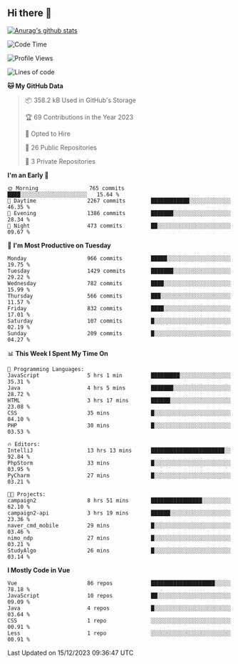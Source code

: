 ## Hi there 👋

[![Anurag's github stats](https://github-readme-stats.vercel.app/api?username=Songwonseok)](https://github.com/anuraghazra/github-readme-stats)



<!--START_SECTION:waka-->
![Code Time](http://img.shields.io/badge/Code%20Time-2%2C612%20hrs%2038%20mins-blue)

![Profile Views](http://img.shields.io/badge/Profile%20Views-0-blue)

![Lines of code](https://img.shields.io/badge/From%20Hello%20World%20I%27ve%20Written-34.8%20million%20lines%20of%20code-blue)

**🐱 My GitHub Data** 

> 📦 358.2 kB Used in GitHub's Storage 
 > 
> 🏆 69 Contributions in the Year 2023
 > 
> 💼 Opted to Hire
 > 
> 📜 26 Public Repositories 
 > 
> 🔑 3 Private Repositories 
 > 
**I'm an Early 🐤** 

```text
🌞 Morning                765 commits         ████░░░░░░░░░░░░░░░░░░░░░   15.64 % 
🌆 Daytime                2267 commits        ████████████░░░░░░░░░░░░░   46.35 % 
🌃 Evening                1386 commits        ███████░░░░░░░░░░░░░░░░░░   28.34 % 
🌙 Night                  473 commits         ██░░░░░░░░░░░░░░░░░░░░░░░   09.67 % 
```
📅 **I'm Most Productive on Tuesday** 

```text
Monday                   966 commits         █████░░░░░░░░░░░░░░░░░░░░   19.75 % 
Tuesday                  1429 commits        ███████░░░░░░░░░░░░░░░░░░   29.22 % 
Wednesday                782 commits         ████░░░░░░░░░░░░░░░░░░░░░   15.99 % 
Thursday                 566 commits         ███░░░░░░░░░░░░░░░░░░░░░░   11.57 % 
Friday                   832 commits         ████░░░░░░░░░░░░░░░░░░░░░   17.01 % 
Saturday                 107 commits         █░░░░░░░░░░░░░░░░░░░░░░░░   02.19 % 
Sunday                   209 commits         █░░░░░░░░░░░░░░░░░░░░░░░░   04.27 % 
```


📊 **This Week I Spent My Time On** 

```text
💬 Programming Languages: 
JavaScript               5 hrs 1 min         █████████░░░░░░░░░░░░░░░░   35.31 % 
Java                     4 hrs 5 mins        ███████░░░░░░░░░░░░░░░░░░   28.72 % 
HTML                     3 hrs 17 mins       ██████░░░░░░░░░░░░░░░░░░░   23.08 % 
CSS                      35 mins             █░░░░░░░░░░░░░░░░░░░░░░░░   04.10 % 
PHP                      30 mins             █░░░░░░░░░░░░░░░░░░░░░░░░   03.53 % 

🔥 Editors: 
IntelliJ                 13 hrs 13 mins      ███████████████████████░░   92.84 % 
PhpStorm                 33 mins             █░░░░░░░░░░░░░░░░░░░░░░░░   03.95 % 
PyCharm                  27 mins             █░░░░░░░░░░░░░░░░░░░░░░░░   03.21 % 

🐱‍💻 Projects: 
campaign2                8 hrs 51 mins       ████████████████░░░░░░░░░   62.10 % 
campaign2-api            3 hrs 19 mins       ██████░░░░░░░░░░░░░░░░░░░   23.36 % 
naver_cmd_mobile         29 mins             █░░░░░░░░░░░░░░░░░░░░░░░░   03.46 % 
nimo_ndp                 27 mins             █░░░░░░░░░░░░░░░░░░░░░░░░   03.21 % 
StudyAlgo                26 mins             █░░░░░░░░░░░░░░░░░░░░░░░░   03.14 % 
```

**I Mostly Code in Vue** 

```text
Vue                      86 repos            ████████████████████░░░░░   78.18 % 
JavaScript               10 repos            ██░░░░░░░░░░░░░░░░░░░░░░░   09.09 % 
Java                     4 repos             █░░░░░░░░░░░░░░░░░░░░░░░░   03.64 % 
CSS                      1 repo              ░░░░░░░░░░░░░░░░░░░░░░░░░   00.91 % 
Less                     1 repo              ░░░░░░░░░░░░░░░░░░░░░░░░░   00.91 % 
```




 Last Updated on 15/12/2023 09:36:47 UTC
<!--END_SECTION:waka-->
